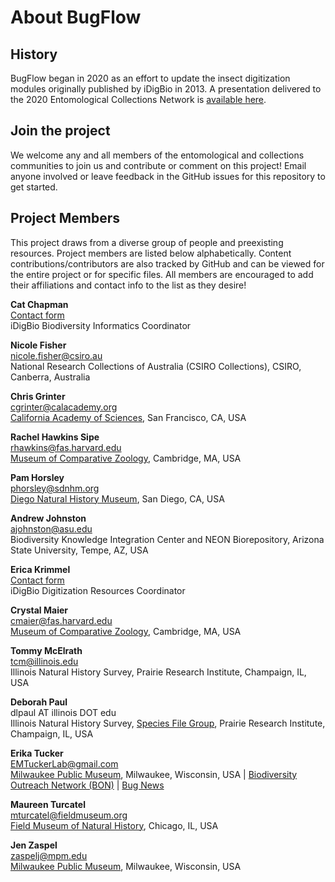 # About BugFlow

## History
BugFlow began in 2020 as an effort to update the insect digitization modules originally published by iDigBio in 2013. A presentation delivered to the 2020 Entomological Collections Network is [available here](https://drive.google.com/file/d/13Rhvdy_b7Ic-PHJ2STMuRD0_DwM6gWQj/view?usp=sharing).

## Join the project
We welcome any and all members of the entomological and collections communities to join us and contribute or comment on this project! Email anyone involved or leave feedback in the GitHub issues for this repository to get started.

## Project Members
This project draws from a diverse group of people and preexisting resources. Project members are listed below alphabetically.  Content contributions/contributors are also tracked by GitHub and can be viewed for the entire project or for specific files. All members are encouraged to add their affiliations and contact info to the list as they desire!

<!-- Commented out. To have show on page again just remove comment bracket... -->

**Cat Chapman**\
[Contact form](https://www.idigbio.org/contact/Caitlin_%E2%80%9CCat%E2%80%9D_Chapman)\
iDigBio Biodiversity Informatics Coordinator
<br>

**Nicole Fisher**\
nicole.fisher@csiro.au\
National Research Collections of Australia (CSIRO Collections), CSIRO, Canberra, Australia

**Chris Grinter**\
cgrinter@calacademy.org\
[California Academy of Sciences](https://www.calacademy.org/staff/ibss/entomology/christopher-c-grinter), San Francisco, CA, USA

**Rachel Hawkins Sipe**\
rhawkins@fas.harvard.edu\
[Museum of Comparative Zoology](https://mcz.harvard.edu/people/rachel-hawkins), Cambridge, MA, USA

**Pam Horsley**\
phorsley@sdnhm.org\
[Diego Natural History Museum](https://www.sdnhm.org/science/entomology/staff/), San Diego, CA, USA

**Andrew Johnston**\
ajohnston@asu.edu  
Biodiversity Knowledge Integration Center and NEON Biorepository, Arizona State University, Tempe, AZ, USA

**Erica Krimmel**\
[Contact form](https://www.idigbio.org/contact/Erica_Krimmel)\
iDigBio Digitization Resources Coordinator

**Crystal Maier**\
cmaier@fas.harvard.edu\
[Museum of Comparative Zoology](https://mcz.harvard.edu/people/crystal-maier), Cambridge, MA, USA

**Tommy McElrath**\
tcm@illinois.edu  
Illinois Natural History Survey, Prairie Research Institute, Champaign, IL, USA

**Deborah Paul**\
dlpaul AT illinois DOT edu  
Illinois Natural History Survey, [Species File Group](https://speciesfilegroup.org/), Prairie Research Institute, Champaign, IL, USA

**Erika Tucker**\
EMTuckerLab@gmail.com \
[Milwaukee Public Museum](https://www.mpm.edu/), Milwaukee, Wisconsin, USA | [Biodiversity Outreach Network (BON)](https://www.bon-earth.org) | [Bug News](https://bug.news/)

**Maureen Turcatel**\
mturcatel@fieldmuseum.org\
[Field Museum of Natural History](https://www.fieldmuseum.org/about/staff/profile/2663), Chicago, IL, USA

**Jen Zaspel**\
zaspelj@mpm.edu \
[Milwaukee Public Museum](https://www.mpm.edu/research-collections/zoology/vertebrate-zoology/staff), Milwaukee, Wisconsin, USA

<!--
#### Member Name
email
affiliation(s)
-->



